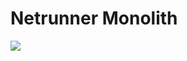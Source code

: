 # Netrunner Monolith

![](http://1.bp.blogspot.com/-DR33Tz7JONU/UgrAQAr2CTI/AAAAAAAAA5A/3JlZGKbnKP0/s1600/Monolith_EmilioRodriguez.jpg)